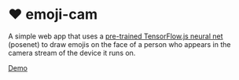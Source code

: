 # ❤️ emoji-cam

A simple web app that uses a [pre-trained TensorFlow.js neural net](https://github.com/tensorflow/tfjs-models/tree/master/pose-detection) (posenet) to draw emojis on the face of a person who appears in the camera stream of the device it runs on.

[Demo](https://davidduwaer.github.io/emoji-cam/)
